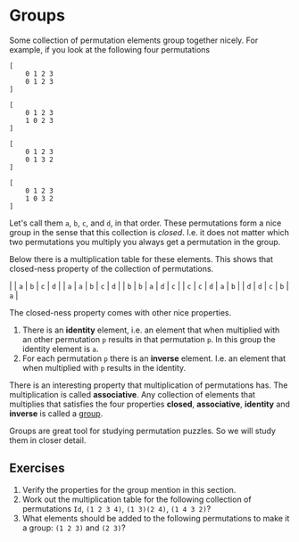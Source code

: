 # Groups
Some collection of permutation elements group together nicely. For example, if
you look at the following four permutations

```
[
    0 1 2 3
    0 1 2 3
]

[
    0 1 2 3
    1 0 2 3
]

[
    0 1 2 3
    0 1 3 2
]

[
    0 1 2 3
    1 0 3 2
]
```

Let's call them `a`, `b`, `c`, and `d`, in that order. These permutations form a
nice group in the sense that this collection is *closed*. I.e. it does not
matter which two permutations you multiply you always get a permutation in the
group. 

Below there is a multiplication table for these elements. This shows that
closed-ness property of the collection of permutations. 

|     | `a` | `b` | `c` | `d` |
| `a` | `a` | `b` | `c` | `d` |
| `b` | `b` | `a` | `d` | `c` |
| `c` | `c` | `d` | `a` | `b` |
| `d` | `d` | `c` | `b` | `a` |

The closed-ness property comes with other nice properties.

1. There is an **identity** element, i.e. an element that when multiplied with
   an other permutation `p` results in that permutation `p`. In this group the
   identity element is `a`.
2. For each permutation `p` there is an **inverse** element. I.e. an element
   that when multiplied with `p` results in the identity.

There is an interesting property that multiplication of permutations has. The
multiplication is called **associative**. Any collection of elements that
multiplies that satisfies the four properties **closed**, **associative**,
**identity** and **inverse** is called a [group][].

Groups are great tool for studying permutation puzzles. So we will study them in
closer detail.

## Exercises

1. Verify the properties for the group mention in this section.
2. Work out the multiplication table for the following collection of
   permutations `Id`, `(1 2 3 4)`, `(1 3)(2 4)`, `(1 4 3 2)`?
3. What elements should be added to the following permutations to make it a
   group: `(1 2 3)` and `(2 3)`?

[group]: https://en.wikipedia.org/wiki/Group_%28mathematics%29 


